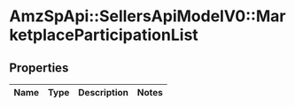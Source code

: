 # AmzSpApi::SellersApiModelV0::MarketplaceParticipationList

## Properties
Name | Type | Description | Notes
------------ | ------------- | ------------- | -------------

